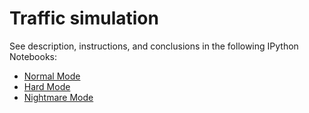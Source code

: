 # Traffic simulation
See description, instructions, and conclusions in the following IPython Notebooks:
* [Normal Mode](Normal_Mode.ipynb)
* [Hard Mode](Hard_Mode.ipynb)
* [Nightmare Mode](Nightmare_Mode.ipynb)
